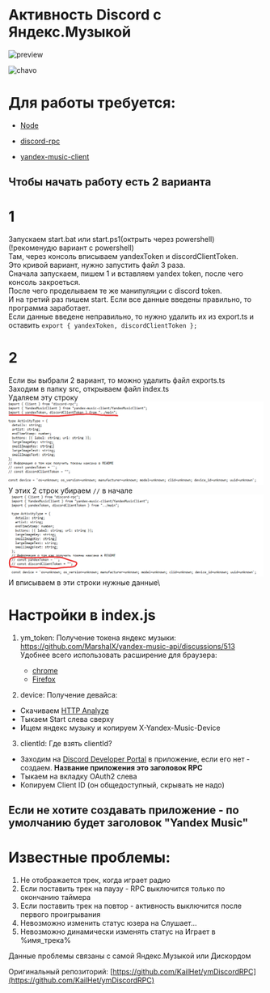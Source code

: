 # Активность Discord с Яндекс.Музыкой

![preview](https://media.discordapp.net/attachments/1063748127254908988/1085630871614279761/image.png)

![chavo](https://media.discordapp.net/attachments/1063748127254908988/1085853277645701200/image.png)

# Для работы требуется:

- [Node](https://nodejs.org/en/)

- [discord-rpc](https://www.npmjs.com/package/@xhayper/discord-rpc)

- [yandex-music-client](https://www.npmjs.com/package/yandex-music-client)

## Чтобы начать работу есть 2 варианта

# 1

Запускаем start.bat или start.ps1(октрыть через powershell)\
(!рекоменудю вариант с powershell)\
Там, через консоль вписываем yandexToken и discordClientToken.\
Это кривой вариант, нужно запустить файл 3 раза.\
Сначала запускаем, пишем 1 и вставляем yandex token, после чего консоль закроеться.\
После чего проделываем те же манипуляции с discord token.\
И на третий раз пишем start. Если все данные введены правильно, то программа заработает.\
Если данные введене неправильно, то нужно удалить их из export.ts и оставить `export { yandexToken, discordClientToken };`

# 2

Если вы выбрали 2 вариант, то можно удалить файл exports.ts\
Заходим в папку src, открываем файл index.ts\
Удаляем эту строку\
![файл](image-2.png)
У этих 2 строк убираем `//` в начале\
![Alt text](image-3.png)
И вписываем в эти строки нужные данные\

# Настройки в index.js

1. ym_token:
   Получение токена яндекс музыки: https://github.com/MarshalX/yandex-music-api/discussions/513
   Удобнее всего использовать расширение для браузера:

   - [chrome](https://chromewebstore.google.com/detail/yandex-music-token/lcbjeookjibfhjjopieifgjnhlegmkib)
   - [Firefox](https://addons.mozilla.org/en-US/firefox/addon/yandex-music-token/)

2. device:
   Получение девайса:

- Скачиваем [HTTP Analyze](https://www.ieinspector.com/httpanalyzer/download.html)
- Тыкаем Start слева сверху
- Ищем яндекс музыку и копируем X-Yandex-Music-Device

3. clientId:
   Где взять clientId?

- Заходим на [Discord Developer Portal](https://discord.com/developers/applications) в приложение, если его нет - создаем. **Название приложения это заголовок RPC**
- Тыкаем на вкладку OAuth2 слева
- Копируем Client ID (он общедоступный, скрывать не надо)

## Если не хотите создавать приложение - по умолчанию будет заголовок "Yandex Music"

# Известные проблемы:

1. Не отображается трек, когда играет радио
2. Если поставить трек на паузу - RPC выключится только по окончанию таймера
3. Если поставить трек на повтор - активность выключится после первого проигрывания
4. Невозможно изменить статус юзера на Слушает...
5. Невозможно динамически изменять статус на Играет в %имя_трека%

Данные проблемы связаны с самой Яндекс.Музыкой или Дискордом

Оригинальный репозиторий: [https://github.com/KailHet/ymDiscordRPC](https://github.com/KailHet/ymDiscordRPC)
